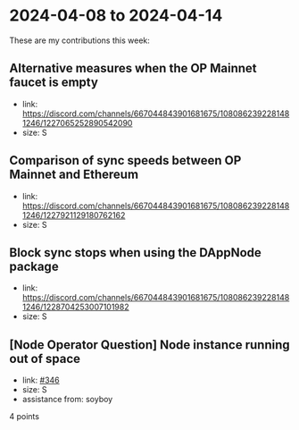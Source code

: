# 2024-04-08 to 2024-04-14

These are my contributions this week:

## Alternative measures when the OP Mainnet faucet is empty

- link: https://discord.com/channels/667044843901681675/1080862392281481246/1227065252890542090
- size: S

## Comparison of sync speeds between OP Mainnet and Ethereum

- link: https://discord.com/channels/667044843901681675/1080862392281481246/1227921129180762162
- size: S

## Block sync stops when using the DAppNode package

- link: https://discord.com/channels/667044843901681675/1080862392281481246/1228704253007101982
- size: S

## [Node Operator Question] Node instance running out of space

- link: [#346](https://github.com/ethereum-optimism/developers/discussions/346)
- size: S
- assistance from: soyboy

4 points
